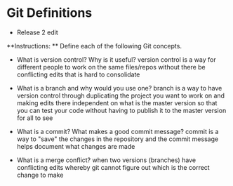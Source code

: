 # Git Definitions

* Release 2 edit

**Instructions: ** Define each of the following Git concepts.

* What is version control?  Why is it useful?
version control is a way for different people to work on the same files/repos without there be conflicting edits that is hard to consolidate 

* What is a branch and why would you use one?
branch is a way to have version control through duplicating the project you want to work on and making edits there independent on what is the master version so that you can test your code without having to publish it to the master version for all to see

* What is a commit? What makes a good commit message?
commit is a way to "save" the changes in the repository and the commit message helps document what changes are made


* What is a merge conflict?
when two versions (branches) have conflicting edits whereby git cannot figure out which is the correct change to make
